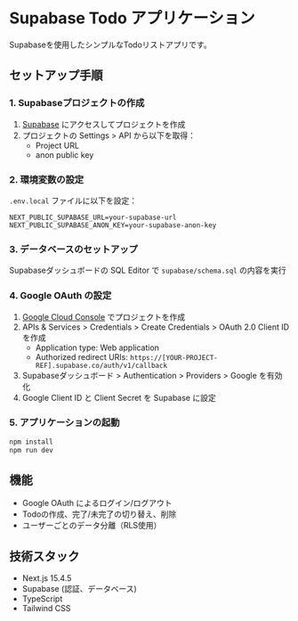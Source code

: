 # Supabase Todo アプリケーション

Supabaseを使用したシンプルなTodoリストアプリです。

## セットアップ手順

### 1. Supabaseプロジェクトの作成

1. [Supabase](https://supabase.com) にアクセスしてプロジェクトを作成
2. プロジェクトの Settings > API から以下を取得：
   - Project URL
   - anon public key

### 2. 環境変数の設定

`.env.local` ファイルに以下を設定：

```
NEXT_PUBLIC_SUPABASE_URL=your-supabase-url
NEXT_PUBLIC_SUPABASE_ANON_KEY=your-supabase-anon-key
```

### 3. データベースのセットアップ

Supabaseダッシュボードの SQL Editor で `supabase/schema.sql` の内容を実行

### 4. Google OAuth の設定

1. [Google Cloud Console](https://console.cloud.google.com/) でプロジェクトを作成
2. APIs & Services > Credentials > Create Credentials > OAuth 2.0 Client ID を作成
   - Application type: Web application
   - Authorized redirect URIs: `https://[YOUR-PROJECT-REF].supabase.co/auth/v1/callback`
3. Supabaseダッシュボード > Authentication > Providers > Google を有効化
4. Google Client ID と Client Secret を Supabase に設定

### 5. アプリケーションの起動

```bash
npm install
npm run dev
```

## 機能

- Google OAuth によるログイン/ログアウト
- Todoの作成、完了/未完了の切り替え、削除
- ユーザーごとのデータ分離（RLS使用）

## 技術スタック

- Next.js 15.4.5
- Supabase (認証、データベース)
- TypeScript
- Tailwind CSS